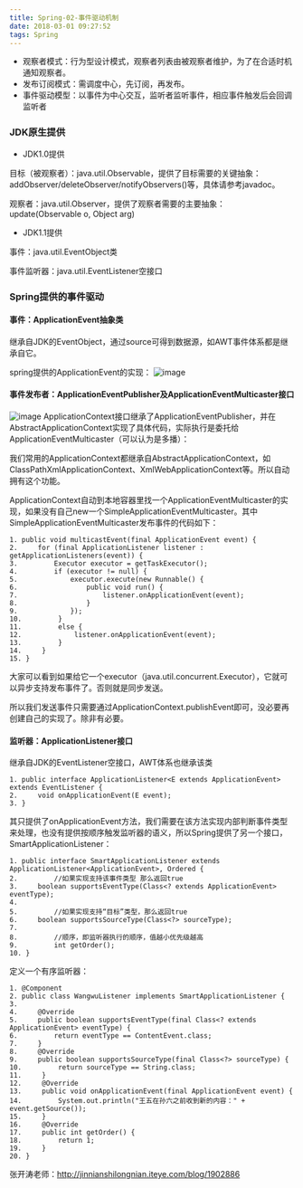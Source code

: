 ```yaml
---
title: Spring-02-事件驱动机制
date: 2018-03-01 09:27:52
tags: Spring
---
```


- 观察者模式：行为型设计模式，观察者列表由被观察者维护，为了在合适时机通知观察者。
- 发布订阅模式：需调度中心，先订阅，再发布。
- 事件驱动模型：以事件为中心交互，监听者监听事件，相应事件触发后会回调监听者


### JDK原生提供
* JDK1.0提供

目标（被观察者）：java.util.Observable，提供了目标需要的关键抽象：addObserver/deleteObserver/notifyObservers()等，具体请参考javadoc。

观察者：java.util.Observer，提供了观察者需要的主要抽象：
update(Observable o, Object arg)

* JDK1.1提供

事件：java.util.EventObject类

事件监听器：java.util.EventListener空接口

### Spring提供的事件驱动
#### 事件：ApplicationEvent抽象类
继承自JDK的EventObject，通过source可得到数据源，如AWT事件体系都是继承自它。

spring提供的ApplicationEvent的实现：
![image](https://note.youdao.com/yws/api/personal/file/5F3C76927C134E26A232287C07069F6A?method=download&shareKey=064c7284cd53b7f3ae581147708a91f0)

#### 事件发布者：ApplicationEventPublisher及ApplicationEventMulticaster接口
![image](https://note.youdao.com/yws/api/personal/file/BB48444311AA474B96BEE46D24B1EF89?method=download&shareKey=9b78344f28556bc94359b71850f7d4b0)
ApplicationContext接口继承了ApplicationEventPublisher，并在AbstractApplicationContext实现了具体代码，实际执行是委托给ApplicationEventMulticaster（可以认为是多播）：

我们常用的ApplicationContext都继承自AbstractApplicationContext，如ClassPathXmlApplicationContext、XmlWebApplicationContext等。所以自动拥有这个功能。

ApplicationContext自动到本地容器里找一个ApplicationEventMulticaster的实现，如果没有自己new一个SimpleApplicationEventMulticaster。其中SimpleApplicationEventMulticaster发布事件的代码如下：
```
1. public void multicastEvent(final ApplicationEvent event) {  
2.     for (final ApplicationListener listener : getApplicationListeners(event)) {  
3.         Executor executor = getTaskExecutor();  
4.         if (executor != null) {  
5.             executor.execute(new Runnable() {  
6.                 public void run() {  
7.                     listener.onApplicationEvent(event);  
8.                 }  
9.             });  
10.         }  
11.         else {  
12.             listener.onApplicationEvent(event);  
13.         }  
14.     }  
15. }  
```
大家可以看到如果给它一个executor（java.util.concurrent.Executor），它就可以异步支持发布事件了。否则就是同步发送。
 
所以我们发送事件只需要通过ApplicationContext.publishEvent即可，没必要再创建自己的实现了。除非有必要。

#### 监听器：ApplicationListener接口
继承自JDK的EventListener空接口，AWT体系也继承该类
```
1. public interface ApplicationListener<E extends ApplicationEvent> extends EventListener {  
2.     void onApplicationEvent(E event);  
3. }
```
其只提供了onApplicationEvent方法，我们需要在该方法实现内部判断事件类型来处理，也没有提供按顺序触发监听器的语义，所以Spring提供了另一个接口，SmartApplicationListener：
```
1. public interface SmartApplicationListener extends ApplicationListener<ApplicationEvent>, Ordered {  
2.         //如果实现支持该事件类型 那么返回true  
3.     boolean supportsEventType(Class<? extends ApplicationEvent> eventType);  
4.     
5.         //如果实现支持“目标”类型，那么返回true  
6.     boolean supportsSourceType(Class<?> sourceType);  
7.          
8.         //顺序，即监听器执行的顺序，值越小优先级越高  
9.         int getOrder();  
10. }  
```
定义一个有序监听器：
```
1. @Component  
2. public class WangwuListener implements SmartApplicationListener {  
3.   
4.     @Override  
5.     public boolean supportsEventType(final Class<? extends ApplicationEvent> eventType) {  
6.         return eventType == ContentEvent.class;  
7.     }  
8.     @Override  
9.     public boolean supportsSourceType(final Class<?> sourceType) {  
10.         return sourceType == String.class;  
11.     }  
12.     @Override  
13.     public void onApplicationEvent(final ApplicationEvent event) {  
14.         System.out.println("王五在孙六之前收到新的内容：" + event.getSource());  
15.     }  
16.     @Override  
17.     public int getOrder() {  
18.         return 1;  
19.     }  
20. }  
```
张开涛老师：http://jinnianshilongnian.iteye.com/blog/1902886
